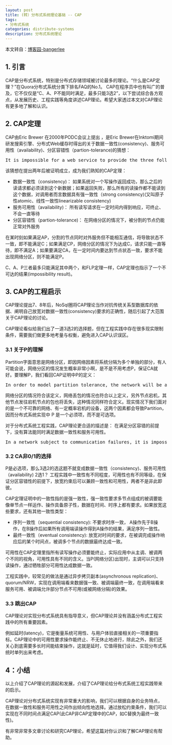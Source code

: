 ```yaml
---
layout: post
title: (转）分布式系统理论基础 -- CAP
tags:
- 分布式系统
categories: distribute-systems
description: 分布式系统理论
---
```


本文转自：[博客园-bangerlee](http://transcoder.baiducontent.com/tc?srd=1&dict=32&h5ad=1&bdenc=1&lid=12288400752482103203&nsrc=IlPT2AEptyoA_yixCFOxXnANedT62v3IEQGG_ytK1DK6mlrte4viZQRAYD06N8qIH5DwgTCccQoDlnGc0W9e9RpZhOgtfq)

<!-- more -->

## 1. 引言

CAP是分布式系统，特别是分布式存储领域被讨论最多的理论。“什么是CAP定理？”在Quora分布式系统分类下排名FAQ的No.1。 CAP在程序员中也有叫广的普及，它不仅仅是“C、A、P不能同时满足，最多只能3选2”，以下尝试综合各方观点，从发展历史、工程实践等角度讲述CAP理论。希望大家透过本文对CAP理论有更多地了解和认识。


## 2. CAP定理
CAP由Eric Brewer 在2000年PODC会议上提出 ，是Eric Brewer在Inktomi期间研发搜索引擎、分布式Web缓存时得出的关于数据一致性(consistency)、服务可用性（availability)、分区容错性（partion-tolerance)的猜想：
<pre>
It is impossible for a web service to provide the three following guarantees : Consistency, Availability and Partition-tolerance.
</pre>

该猜想在提出两年后被证明成立，成为我们熟知的CAP定理：

* 数据一致性（consistency)： 如果系统对一个写操作返回成功，那么之后的读请求都必须读到这个新数据；如果返回失败，那么所有的读操作都不能读到这个数据，对调用者而言数据具有强一致性（strong consistency)(又叫原子性atomic、线性一致性linearizable consistency)
* 服务可用性（availability)： 所有读写请求在一定时间内得到响应，可终止、不会一直等待
* 分区容错性（partion-tolerance)： 在网络分区的情况下，被分割的节点仍能正常对外服务


在某时刻如果满足AP，分割的节点同时对外服务但不能相互通信，将导致状态不一致，即不能满足C；如果满足CP，网络分区的情况下为达成C，请求只能一直等待，即不满足A；如果要满足CA，在一定时间内要达到节点状态一致，要求不能出现网络分区，则不能满足P。

C、A、P三者最多只能满足其中两个，和FLP定理一样，CAP定理也指示了一个不可达的结果(impossibility result)。


## 3. CAP的工程启示

CAP理论提出7、8年后，NoSql圈将CAP理论当作对抗传统关系型数据库的依据、阐明自己放宽对数据一致性(consistency)要求的正确性，随后引起了大范围关于CAP理论的讨论。

CAP理论看似给我们出了一道3选2的选择题，但在工程实践中存在很多现实限制条件，需要我们做更多地考量与权衡，避免进入CAP认识误区。


### 3.1 关于P的理解
Partition字面意思是网络分区，即因网络因素将系统分隔为多个单独的部分，有人可能会说，网络分区的情况发生概率非常小啊，是不是不用考虑P，保证CA就好。要理解P，我们看回CAP证明中P的定义：

<pre>
In order to model partition tolerance, the network will be allowed to lose arbitrarily many messages sent from one node to another.
</pre>

网络分区的情况符合该定义，网络丢包的情况也符合以上定义，另外节点宕机，其他节点发往宕机节点的包也将丢失，这种情况同样符合定义。现实情况下我们面对的是一个不可靠的网络、有一定概率宕机的设备，这两个因素都会导致Partition，因而分布式系统实现中 P 是一个必须项，而不是可选项。

对于分布式系统工程实践，CAP理论更合适的描述是： 在满足分区容错的前提下，没有算法能同时满足数据一致性和服务可用性。

<pre>
In a network subject to communication failures, it is impossible for any web service to implement an atomic read/write shared memory that guarantees a response to every request.
</pre>


### 3.2 CA非0/1的选择

P是必选项，那么3选2的选这题不就变成数据一致性（consistency)、服务可用性（availability) 2选1？ 工程实践中一致性有不同程度，可用性也有不同等级，在保证分区容错性的前提下，放宽约束后可以兼顾一致性和可用性，两者不是非此即彼。

CAP定理证明中的一致性指的是强一致性，强一致性要求多节点组成的被调要能像单节点一样运作、操作具备原子性，数据在时间、时序上都有要求。如果放宽这些要求，还有其他一致性类型：

* 序列一致性（sequential consistency): 不要求时序一致， A操作先于B操作，在B操作后如果所有调用端读操作得到A操作的结果，满足序列一致性。
* 最终一致性（eventual consistency): 放宽对时间的要求，在被调完成操作响应后的某个时间点，被调多个节点的数据最终达成一致。

可用性在CAP定理里指所有读写操作必须要能终止，实际应用中从主调、被调两个不同的视角，可用性具有不同的含义。当P(网络分区)出现时，主调可以只支持读操作，通过牺牲部分可用性达成数据一致。


工程实践中，较常见的做法是通过异步拷贝副本(asynchronous replication)、quorum/NRW，实现在调用端看来数据强一致、被调端最终一致，在调用端看来服务可用、被调端允许部分节点不可用(或被网络分隔)的效果。


### 3.3 跳出CAP
CAP理论对实现分布式系统具有指导意义，但CAP理论并没有涵盖分布式工程实践中的所有重要因素。

例如延时(latency)，它是衡量系统可用性、与用户体验直接相关的一项重要指标。CAP理论中的可用性要求操作能终止、不无休止地进行，除此之外，我们还关心到底需要多长时间能结束操作，这就是延时，它值得我们设计、实现分布式系统时单列出来考虑。


## 4：小结

以上介绍了CAP理论的源起和发展，介绍了CAP理论给分布式系统工程实践带来的启示。

CAP理论对分布式系统实现有非常重大的影响，我们可以根据自身的业务特点，在数据一致性和服务可用性之间作出倾向性地选择。通过放松约束条件，我们可以实现在不同时间点满足CAP(此CAP非CAP定理中的CAP，如C替换为最终一致性)。

有非常非常多文章讨论和研究CAP理论，希望这篇对你认识和了解CAP理论有帮助。

<br />
<br />
<br />


